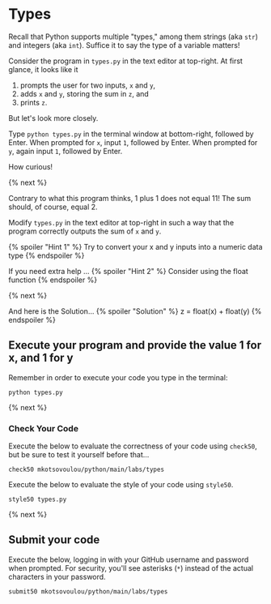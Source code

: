 # Types

Recall that Python supports multiple "types," among them strings (aka `str`) and integers (aka `int`). Suffice it to say the type of a variable matters!

Consider the program in `types.py` in the text editor at top-right. At first glance, it looks like it

1. prompts the user for two inputs, `x` and `y`,
2. adds `x` and `y`, storing the sum in `z`, and
3. prints `z`.

But let's look more closely.

Type `python types.py` in the terminal window at bottom-right, followed by Enter. When prompted for `x`, input `1`, followed by Enter. When prompted for `y`, again input `1`, followed by Enter.

How curious!

{% next %}

Contrary to what this program thinks, 1 plus 1 does not equal 11! The sum should, of course, equal 2.

Modify `types.py` in the text editor at top-right in such a way that the program correctly outputs the sum of `x` and `y`.

{% spoiler "Hint 1" %}
Try to convert your x and y inputs into a numeric data type
{% endspoiler %}

If you need extra help ...
{% spoiler "Hint 2" %}
  Consider using the float function
{% endspoiler %}

{% next %}

And here is the Solution...
{% spoiler "Solution" %}
  z = float(x) + float(y)
{% endspoiler %}

## Execute your program and provide the value 1 for x, and 1 for y

Remember in order to execute your code you type in the terminal:
```
python types.py
```

{% next %}
### Check Your Code

Execute the below to evaluate the correctness of your code using `check50`, but be sure to test it yourself before that...

```
check50 mkotsovoulou/python/main/labs/types
```

Execute the below to evaluate the style of your code using `style50`.

```
style50 types.py
```

{% next %}

## Submit your code

Execute the below, logging in with your GitHub username and password when prompted. For security, you'll see asterisks (`*`) instead of the actual characters in your password.

```
submit50 mkotsovoulou/python/main/labs/types
```

